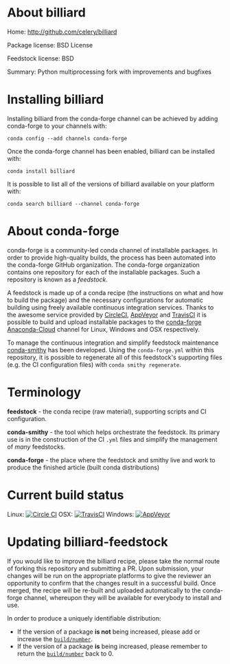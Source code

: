 About billiard
==============

Home: http://github.com/celery/billiard

Package license: BSD License

Feedstock license: BSD

Summary: Python multiprocessing fork with improvements and bugfixes



Installing billiard
===================

Installing billiard from the conda-forge channel can be achieved by adding conda-forge to your channels with:

```
conda config --add channels conda-forge
```

Once the conda-forge channel has been enabled, billiard can be installed with:

```
conda install billiard
```

It is possible to list all of the versions of billiard available on your platform with:

```
conda search billiard --channel conda-forge
```


About conda-forge
=================

conda-forge is a community-led conda channel of installable packages.
In order to provide high-quality builds, the process has been automated into the
conda-forge GitHub organization. The conda-forge organization contains one repository 
for each of the installable packages. Such a repository is known as a *feedstock*.

A feedstock is made up of a conda recipe (the instructions on what and how to build
the package) and the necessary configurations for automatic building using freely
available continuous integration services. Thanks to the awesome service provided by
[CircleCI](https://circleci.com/), [AppVeyor](http://www.appveyor.com/)
and [TravisCI](https://travis-ci.org/) it is possible to build and upload installable
packages to the [conda-forge](https://anaconda.org/conda-forge)
[Anaconda-Cloud](http://docs.anaconda.org/) channel for Linux, Windows and OSX respectively.

To manage the continuous integration and simplify feedstock maintenance
[conda-smithy](http://github.com/conda-forge/conda-smithy) has been developed.
Using the ``conda-forge.yml`` within this repository, it is possible to regenerate all of
this feedstock's supporting files (e.g. the CI configuration files) with ``conda smithy regenerate``.


Terminology
===========

**feedstock** - the conda recipe (raw material), supporting scripts and CI configuration.

**conda-smithy** - the tool which helps orchestrate the feedstock.
                   Its primary use is in the construction of the CI ``.yml`` files
                   and simplify the management of *many* feedstocks.

**conda-forge** - the place where the feedstock and smithy live and work to
                  produce the finished article (built conda distributions)

Current build status
====================
Linux: [![Circle CI](https://circleci.com/gh/conda-forge/billiard-feedstock.svg?style=svg)](https://circleci.com/gh/conda-forge/billiard-feedstock)
OSX: [![TravisCI](https://travis-ci.org/conda-forge/billiard-feedstock.svg?branch=master)](https://travis-ci.org/conda-forge/billiard-feedstock) 
Windows: [![AppVeyor](https://ci.appveyor.com/api/projects/status/github/conda-forge/billiard-feedstock?svg=True)](https://ci.appveyor.com/project/conda-forge/billiard-feedstock/branch/master)


Updating billiard-feedstock
===========================

If you would like to improve the billiard recipe, please take the normal
route of forking this repository and submitting a PR. Upon submission, your changes will
be run on the appropriate platforms to give the reviewer an opportunity to confirm that the
changes result in a successful build. Once merged, the recipe will be re-built and uploaded
automatically to the conda-forge channel, whereupon they will be available for everybody to
install and use.

In order to produce a uniquely identifiable distribution:
 * If the version of a package **is not** being increased, please add or increase
   the [``build/number``](http://conda.pydata.org/docs/building/meta-yaml.html#build-number-and-string). 
 * If the version of a package **is** being increased, please remember to return
   the [``build/number``](http://conda.pydata.org/docs/building/meta-yaml.html#build-number-and-string)
   back to 0.
